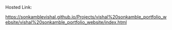 Hosted Link: 

https://sonkamblevishal.github.io/Projects/vishal%20sonkamble_portfolio_website/vishal%20sonkamble_portfolio_website/index.html
